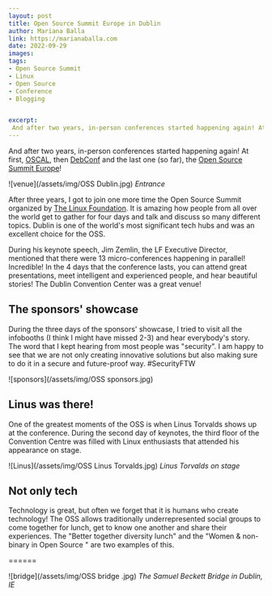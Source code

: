 ```yaml
---
layout: post
title: Open Source Summit Europe in Dublin
author: Mariana Balla
link: https://marianaballa.com
date: 2022-09-29
images: 
tags:
- Open Source Summit
- Linux 
- Open Source
- Conference
- Blogging


excerpt:
 And after two years, in-person conferences started happening again! At first, OSCAL, then DebConf and the last one (so far), the Open Source Summit Europe![…]
---
```


And after two years, in-person conferences started happening again! At first, [OSCAL](https://oscal.openlabs.cc/), then [DebConf](https://debconf22.debconf.org/) and the last one (so far), the [Open Source Summit Europe](https://events.linuxfoundation.org/open-source-summit-europe/)! 

![venue](/assets/img/OSS Dublin.jpg)
<i>Entrance</i>

After three years, I got to join one more time the Open Source Summit organized by [The Linux Foundation](https://www.linuxfoundation.org/). It is amazing how people from all over the world get to gather for four days and talk and discuss so many different topics. Dublin is one of the world's most significant tech hubs and was an excellent choice for the OSS. 

During his keynote speech, Jim Zemlin, the LF Executive Director, mentioned that there were 13 micro-conferences happening in parallel! Incredible! In the 4 days that the conference lasts, you can attend great presentations, meet intelligent and experienced people, and hear beautiful stories! The Dublin Convention Center was a great venue! 

## The sponsors' showcase
During the three days of the sponsors' showcase, I tried to visit all the infobooths (I think I might have missed 2-3) and hear everybody's story. The word that I kept hearing from most people was "security". I am happy to see that we are not only creating innovative solutions but also making sure to do it in a secure and future-proof way. #SecurityFTW

![sponsors](/assets/img/OSS sponsors.jpg)

## Linus was there!
One of the greatest moments of the OSS is when Linus Torvalds shows up at the conference. During the second day of keynotes, the third floor of the Convention Centre was filled with Linux enthusiasts that attended his appearance on stage. 

![Linus](/assets/img/OSS Linus Torvalds.jpg)
<i>Linus Torvalds on stage</i>

## Not only tech
Technology is great, but often we forget that it is humans who create technology! The OSS allows traditionally underrepresented social groups to come together for lunch, get to know one another and share their experiences. The "Better together diversity lunch" and the "Women & non-binary in Open Source " are two examples of this. 

======

![bridge](/assets/img/OSS bridge .jpg)
<i>The Samuel Beckett Bridge in Dublin, IE</i>








